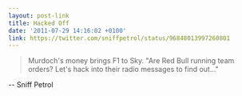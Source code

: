```yaml
---
layout: post-link
title: Hacked Off
date: '2011-07-29 14:16:02 +0100'
link: https://twitter.com/sniffpetrol/status/96848013997260801
---
```

> Murdoch's money brings F1 to Sky. "Are Red Bull running team orders? Let's hack into their radio messages to find out..."

-- Sniff Petrol